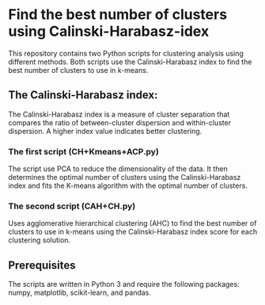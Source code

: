 # Find the best number of clusters using Calinski-Harabasz-idex
This repository contains two Python scripts for clustering analysis using different methods. 
Both scripts use the Calinski-Harabasz index to find the best number of clusters to use in k-means.
## The Calinski-Harabasz index:
The Calinski-Harabasz index is a measure of cluster separation that compares the ratio of between-cluster dispersion and within-cluster dispersion. 
A higher index value indicates better clustering.
### The first script (CH+Kmeans+ACP.py) 
The script use PCA to reduce the dimensionality of the data. 
It then determines the optimal number of clusters using the Calinski-Harabasz index and fits the K-means algorithm with the optimal number of clusters.
### The second script (CAH+CH.py) 
Uses agglomerative hierarchical clustering (AHC) to find the best number of clusters to use in k-means using the Calinski-Harabasz index score for each clustering solution. 
## Prerequisites
The scripts are written in Python 3 and require the following packages: numpy, matplotlib, scikit-learn, and pandas. 
